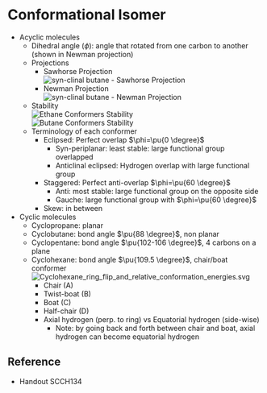 # Conformational Isomer

* Acyclic molecules
  * Dihedral angle ($\phi$): angle that rotated from one carbon to another (shown in Newman projection)
  * Projections
    * Sawhorse Projection  
      ![syn-clinal butane - Sawhorse Projection](https://upload.wikimedia.org/wikipedia/commons/f/f6/Sawhorse_projection_butane_-sc.svg)
    * Newman Projection  
      ![syn-clinal butane - Newman Projection](https://upload.wikimedia.org/wikipedia/commons/1/11/Newman_projection_butane_-sc.svg)
  * Stability  
    ![Ethane Conformers Stability](https://upload.wikimedia.org/wikipedia/commons/8/8a/Ethane_conformations_and_relative_energies.svg)  
    ![Butane Conformers Stability](https://upload.wikimedia.org/wikipedia/commons/2/22/Butane_conformations_and_relative_energies.svg)
  * Terminology of each conformer
    * Eclipsed: Perfect overlap $\phi=\pu{0 \degree}$
      * Syn-periplanar: least stable: large functional group overlapped
      * Anticlinal eclipsed: Hydrogen overlap with large functional group
    * Staggered: Perfect anti-overlap $\phi=\pu{60 \degree}$
      * Anti: most stable: large functional group on the opposite side
      * Gauche: large functional group with $\phi=\pu{60 \degree}$
    * Skew: in between
* Cyclic molecules
  * Cyclopropane: planar
  * Cyclobutane: bond angle $\pu{88 \degree}$, non planar
  * Cyclopentane: bond angle $\pu{102-106 \degree}$, 4 carbons on a plane
  * Cyclohexane: bond angle $\pu{109.5 \degree}$, chair/boat conformer  
    ![Cyclohexane\_ring\_flip\_and\_relative\_conformation\_energies.svg](https://upload.wikimedia.org/wikipedia/commons/7/7a/Cyclohexane_ring_flip_and_relative_conformation_energies.svg)
    * Chair (A)
    * Twist-boat (B)
    * Boat (C)
    * Half-chair (D)
    * Axial hydrogen (perp. to ring) vs Equatorial hydrogen (side-wise)
      * Note: by going back and forth between chair and boat, axial hydrogen can become equatorial hydrogen

## Reference

* Handout SCCH134
